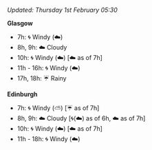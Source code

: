 *Updated: Thursday 1st February 05:30*

**Glasgow**

* 7h: :cyclone: Windy (:cloud:)
* 8h, 9h: :cloud: Cloudy
* 10h: :cyclone: Windy (:cloud:) [:cloud: as of 7h]
* 11h - 16h: :cyclone: Windy (:cloud:)
* 17h, 18h: :umbrella: Rainy

**Edinburgh**

* 7h: :cyclone: Windy (:partly_sunny:) [:umbrella: as of 7h]
* 8h, 9h: :cloud: Cloudy [:cyclone:(:cloud:) as of 6h, :cloud: as of 7h]
* 10h: :cyclone: Windy (:cloud:) [:cloud: as of 7h]
* 11h - 18h: :cyclone: Windy (:cloud:)
